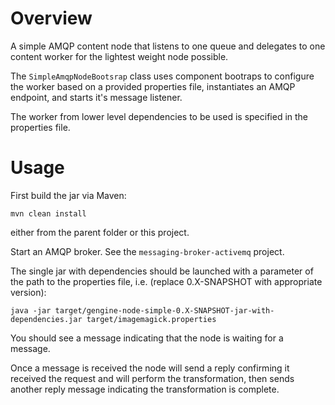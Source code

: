 
Overview
========

A simple AMQP content node that listens to one queue and 
delegates to one content worker for the lightest weight node possible.

The `SimpleAmqpNodeBootsrap` class uses component bootraps to configure the worker 
based on a provided properties file, instantiates an AMQP endpoint, and starts it's message listener.

The worker from lower level dependencies to be used is specified in the properties file.

Usage
=====

First build the jar via Maven:

    mvn clean install

either from the parent folder or this project.

Start an AMQP broker.  See the `messaging-broker-activemq` project.

The single jar with dependencies should be launched with a parameter of the
path to the properties file, i.e. (replace 0.X-SNAPSHOT with appropriate version):

    java -jar target/gengine-node-simple-0.X-SNAPSHOT-jar-with-dependencies.jar target/imagemagick.properties

You should see a message indicating that the node is waiting for a message.

Once a message is received the node will send a reply confirming it received the
request and will perform the transformation, then sends another reply message indicating
the transformation is complete.

